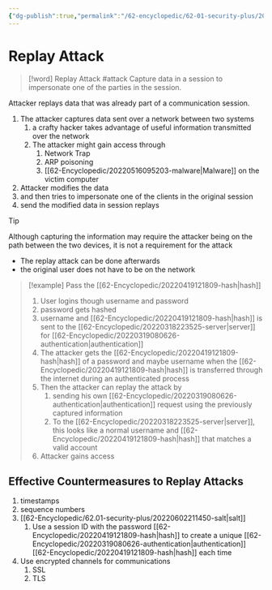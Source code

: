 ```yaml
---
{"dg-publish":true,"permalink":"/62-encyclopedic/62-01-security-plus/20220603140229-replay-attack/","dgHomeLink":true,"dgPassFrontmatter":false}
---
```



# Replay Attack

>[!word] Replay Attack #attack
> Capture data in a session to impersonate one of the parties in the session. 

Attacker replays data that was already part of a communication session. 
1. The attacker captures data sent over a network between two systems
	1. a crafty hacker takes advantage of useful information transmitted over the network 
	2. The attacker might gain access through 
		1. Network Trap 
		2. ARP poisoning 
		3. [[62-Encyclopedic/20220516095203-malware|Malware]] on the victim computer  
2. Attacker modifies the data 
3. and then tries to impersonate one of the clients in the original session 
4. send the modified data in session replays 

> [!tip]
> Although capturing the information may require the attacker being on the path between the two devices, it is not a requirement for the attack 
> - The replay attack can be done afterwards 
> - the original user does not have to be on the network 

>[!example] 
>Pass the [[62-Encyclopedic/20220419121809-hash|hash]] 
>1. User logins though username and password 
>2. password gets hashed 
>3. username and [[62-Encyclopedic/20220419121809-hash|hash]] is sent to the [[62-Encyclopedic/20220318223525-server|server]] for [[62-Encyclopedic/20220319080626-authentication|authentication]] 
>4. The attacker gets the [[62-Encyclopedic/20220419121809-hash|hash]] of a password and maybe username when the [[62-Encyclopedic/20220419121809-hash|hash]] is transferred through the internet during an authenticated process 
>5. Then the attacker can replay the attack by
>    1. sending his own [[62-Encyclopedic/20220319080626-authentication|authentication]] request using the previously captured information 
>    2. To the [[62-Encyclopedic/20220318223525-server|server]], this looks like a normal username and [[62-Encyclopedic/20220419121809-hash|hash]] that matches a valid account 
>6. Attacker gains access  

## Effective Countermeasures to Replay Attacks

1. timestamps 
2. sequence numbers 
3. [[62-Encyclopedic/62.01-security-plus/20220602211450-salt|salt]]
	1. Use a session ID with the password [[62-Encyclopedic/20220419121809-hash|hash]] to create a unique [[62-Encyclopedic/20220319080626-authentication|authentication]] [[62-Encyclopedic/20220419121809-hash|hash]] each time
4. Use encrypted channels for communications 
	1. SSL 
	2. TLS
